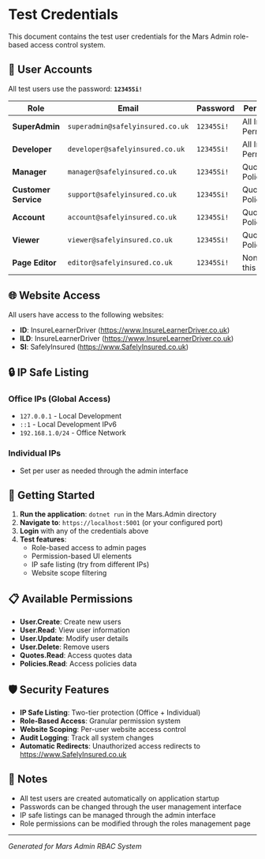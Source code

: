 # Test Credentials

This document contains the test user credentials for the Mars Admin role-based access control system.

## 🔐 User Accounts

All test users use the password: **`12345Si!`**

| Role                 | Email                            | Password   | Permissions                |
| -------------------- | -------------------------------- | ---------- | -------------------------- |
| **SuperAdmin**       | `superadmin@safelyinsured.co.uk` | `12345Si!` | All Individual Permissions |
| **Developer**        | `developer@safelyinsured.co.uk`  | `12345Si!` | All Individual Permissions |
| **Manager**          | `manager@safelyinsured.co.uk`    | `12345Si!` | Quotes.Read, Policies.Read |
| **Customer Service** | `support@safelyinsured.co.uk`    | `12345Si!` | Quotes.Read, Policies.Read |
| **Account**          | `account@safelyinsured.co.uk`    | `12345Si!` | Quotes.Read, Policies.Read |
| **Viewer**           | `viewer@safelyinsured.co.uk`     | `12345Si!` | Quotes.Read, Policies.Read |
| **Page Editor**      | `editor@safelyinsured.co.uk`     | `12345Si!` | None (from this set)       |

## 🌐 Website Access

All users have access to the following websites:

- **ID**: InsureLearnerDriver (https://www.InsureLearnerDriver.co.uk)
- **ILD**: InsureLearnerDriver (https://www.InsureLearnerDriver.co.uk)
- **SI**: SafelyInsured (https://www.SafelyInsured.co.uk)

## 🔒 IP Safe Listing

### Office IPs (Global Access)

- `127.0.0.1` - Local Development
- `::1` - Local Development IPv6
- `192.168.1.0/24` - Office Network

### Individual IPs

- Set per user as needed through the admin interface

## 🚀 Getting Started

1. **Run the application**: `dotnet run` in the Mars.Admin directory
2. **Navigate to**: `https://localhost:5001` (or your configured port)
3. **Login** with any of the credentials above
4. **Test features**:
   - Role-based access to admin pages
   - Permission-based UI elements
   - IP safe listing (try from different IPs)
   - Website scope filtering

## 📋 Available Permissions

- **User.Create**: Create new users
- **User.Read**: View user information
- **User.Update**: Modify user details
- **User.Delete**: Remove users
- **Quotes.Read**: Access quotes data
- **Policies.Read**: Access policies data

## 🛡️ Security Features

- **IP Safe Listing**: Two-tier protection (Office + Individual)
- **Role-Based Access**: Granular permission system
- **Website Scoping**: Per-user website access control
- **Audit Logging**: Track all system changes
- **Automatic Redirects**: Unauthorized access redirects to https://www.SafelyInsured.co.uk

## 📝 Notes

- All test users are created automatically on application startup
- Passwords can be changed through the user management interface
- IP safe listings can be managed through the admin interface
- Role permissions can be modified through the roles management page

---

_Generated for Mars Admin RBAC System_
